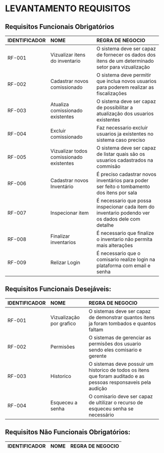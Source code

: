 # LEVANTAMENTO REQUISITOS

## Requisitos Funcionais Obrigatórios

| IDENTIFICADOR | NOME                                     | REGRA DE NEGOCIO                                                                                  |
| :------------ | :--------------------------------------- | :------------------------------------------------------------------------------------------------ |
| RF-001        | Vizualizar itens do inventario           | O sistema deve ser capaz de fornecer os dados dos itens de um determinado setor para vizualização |
| RF-002        | Cadastrar novos comissionado             | O sistema deve permitir que inclua novos usuarios para poderem realizar as fiscalizações          |
| RF-003        | Atualiza comissionado existentes         | O sistema deve ser capaz de possibilitar a atualização dos usuarios existentes                    |
| RF-004        | Excluir comissionado                     | Faz necessario excluir usuarios ja existentes no sistema caso preciso                             |
| RF-005        | Vizualizar todos comissionado existentes | O sistema deve ser capaz de listar quais são os usuarios cadastrados na commisão                  |
| RF-006        | Cadastrar novos Inventário               | É preciso cadastrar novos inventários para poder ser feito o tombamento dos itens por sala        |
| RF-007        | Inspecionar item                         | É necessario que possa inspecionar cada item do inventario podendo ver os dados dele com detalhe  |
| RF-008        | Finalizar inventarios                    | É necessario que finalize o inventario não permita mais alterações                                |
| RF-009        | Relizar Login                            | É necessario que o comisario realize login na plataforma com email e senha                        |

## Requisitos Funcionais Desejáveis:

| IDENTIFICADOR | NOME                     | REGRA DE NEGOCIO                                                                                                 |
| :------------ | :----------------------- | :--------------------------------------------------------------------------------------------------------------- |
| RF-001        | Vizualização por grafico | O sistemas deve ser capaz de demonstrar quantos itens ja foram tombados e quantos faltam                         |
| RF-002        | Permisões                | O sistemas de gerenciar as permisões dos usuario sendo eles comisario e gerente                                  |
| RF-003        | Historico                | O sistemas deve possuir um historico de todos os itens que foram auditado e as pessoas responsaveis pela audição |
| RF-004        | Esqueceu a senha         | O comisario deve ser capaz de ultilizar o recurso de esqueceu senha se necessário                                |

## Requisitos Não Funcionais Obrigatórios:

| IDENTIFICADOR | NOME | REGRA DE NEGOCIO |
| :------------ | :--- | :--------------- |
